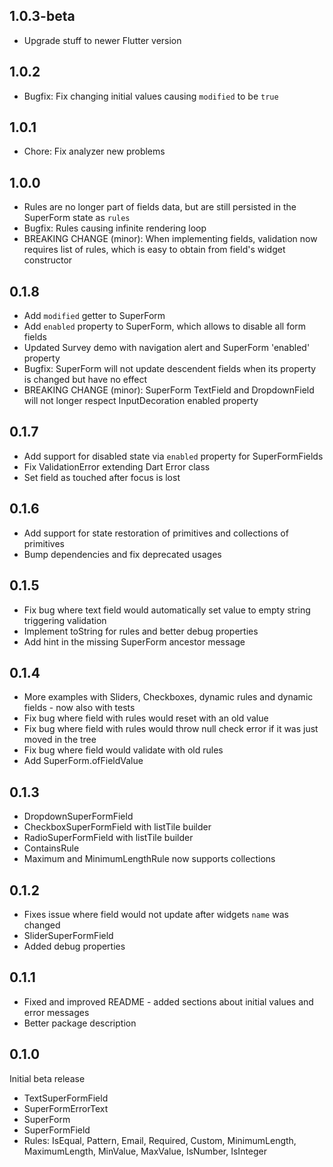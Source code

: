 ## 1.0.3-beta
* Upgrade stuff to newer Flutter version

## 1.0.2
* Bugfix: Fix changing initial values causing `modified` to be `true`

## 1.0.1
* Chore: Fix analyzer new problems

## 1.0.0
* Rules are no longer part of fields data, but are still persisted in the SuperForm state as `rules`
* Bugfix: Rules causing infinite rendering loop
* BREAKING CHANGE (minor): When implementing fields, validation now requires list of rules, which is easy to obtain from field's widget constructor

## 0.1.8
* Add `modified` getter to SuperForm
* Add `enabled` property to SuperForm, which allows to disable all form fields
* Updated Survey demo with navigation alert and SuperForm 'enabled' property
* Bugfix: SuperForm will not update descendent fields when its property is changed but have no effect
* BREAKING CHANGE (minor): SuperForm TextField and DropdownField will not longer respect InputDecoration enabled property

## 0.1.7
* Add support for disabled state via `enabled` property for SuperFormFields
* Fix ValidationError extending Dart Error class
* Set field as touched after focus is lost

## 0.1.6
* Add support for state restoration of primitives and collections of primitives
* Bump dependencies and fix deprecated usages

## 0.1.5
* Fix bug where text field would automatically set value to empty string triggering validation
* Implement toString for rules and better debug properties
* Add hint in the missing SuperForm ancestor message

## 0.1.4
* More examples with Sliders, Checkboxes, dynamic rules and dynamic fields - now also with tests
* Fix bug where field with rules would reset with an old value
* Fix bug where field with rules would throw null check error if it was just moved in the tree
* Fix bug where field would validate with old rules
* Add SuperForm.ofFieldValue

## 0.1.3
* DropdownSuperFormField
* CheckboxSuperFormField with listTile builder
* RadioSuperFormField with listTile builder
* ContainsRule
* Maximum and MinimumLengthRule now supports collections

## 0.1.2
* Fixes issue where field would not update after widgets `name` was changed
* SliderSuperFormField
* Added debug properties

## 0.1.1
* Fixed and improved README - added sections about initial values and error messages
* Better package description

## 0.1.0
Initial beta release
* TextSuperFormField
* SuperFormErrorText
* SuperForm
* SuperFormField
* Rules: IsEqual, Pattern, Email, Required, Custom, MinimumLength, MaximumLength, MinValue, MaxValue, IsNumber, IsInteger